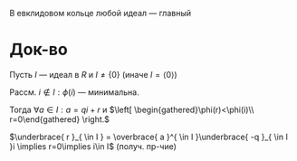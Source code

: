 В евклидовом кольце любой идеал — главный
# Док-во

Пусть $I$ — идеал в $R$ и $I\ne \{ 0 \}$ (иначе $I=\langle 0 \rangle$)

Рассм. $i\notin I: \phi(i)$ — минимальна.

Тогда $\forall a \in I:a=qi+r$ и $\left[ \begin{gathered}\phi(r)<\phi(i)\\ r=0\end{gathered} \right.$

$\underbrace{ r }_{ \in I } = \overbrace{ a }^{ \in I }\underbrace{ -q }_{ \in I }i \implies r=0\implies i\in I$ (получ. пр-чие)

